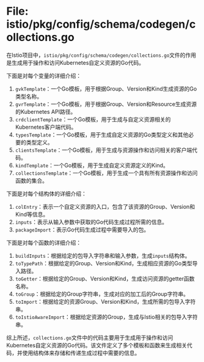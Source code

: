 # File: istio/pkg/config/schema/codegen/collections.go

在Istio项目中，`istio/pkg/config/schema/codegen/collections.go`文件的作用是生成用于操作和访问Kubernetes自定义资源的Go代码。

下面是对每个变量的详细介绍：

1. `gvkTemplate`：一个Go模板，用于根据Group、Version和Kind生成资源的Go类型名称。
2. `gvrTemplate`：一个Go模板，用于根据Group、Version和Resource生成资源的Kubernetes API路径。
3. `crdclientTemplate`：一个Go模板，用于生成与自定义资源相关的Kubernetes客户端代码。
4. `typesTemplate`：一个Go模板，用于生成自定义资源的Go类型定义和其他必要的类型定义。
5. `clientsTemplate`：一个Go模板，用于生成与资源操作和访问相关的客户端代码。
6. `kindTemplate`：一个Go模板，用于生成自定义资源定义的Kind。
7. `collectionsTemplate`：一个Go模板，用于生成一个具有所有资源操作和访问函数的集合。

下面是对每个结构体的详细介绍：

1. `colEntry`：表示一个自定义资源的入口，包含了该资源的Group、Version和Kind等信息。
2. `inputs`：表示从输入参数中获取的Go代码生成过程所需的信息。
3. `packageImport`：表示Go代码生成过程中需要导入的包。

下面是对每个函数的详细介绍：

1. `buildInputs`：根据给定的包导入字符串和输入参数，生成`inputs`结构体。
2. `toTypePath`：根据给定的Group、Version和Kind，生成相应资源的Go类型导入路径。
3. `toGetter`：根据给定的Group、Version和Kind，生成访问资源的getter函数名称。
4. `toGroup`：根据给定的Group字符串，生成对应的加工后的Group字符串。
5. `toImport`：根据给定的资源Group、Version和Kind，生成所需的包导入字符串。
6. `toIstioAwareImport`：根据给定资源的Group，生成与Istio相关的包导入字符串。

综上所述，`collections.go`文件中的代码主要用于生成用于操作和访问Kubernetes自定义资源的Go代码。该文件定义了多个模板和函数来生成相关代码，并使用结构体来存储和传递生成过程中需要的信息。

